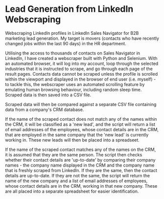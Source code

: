 # Lead Generation from LinkedIn Webscraping

Webscraping LinkedIn profiles in LinkedIn Sales Navigator for B2B marketing lead generation.
My target is movers (contacts who have recently changed jobs within the last 90 days) in the HR department.

Utilising the access to thousands of contacts on Sales Navigator in LinkedIn, I have created a webscraper built with Python and Selenium. 
With an automated browser, it will log into my account, loop through the selected industries that it is instructed to scrape, and go through each page of the result pages. Contacts data cannot be scraped unless the profile is scrolled within the viewport and displayed in the browser of end user (i.e. myself) - to tackle this, the webscraper uses an automated scrolling feature by emulating human browsing behaviour, including random sleep time. Scraped data is then saved into a CSV file.

Scraped data will then be compared against a separate CSV file containing data from a company's CRM database. 

If the name of the scraped contact does not match any of the names within the CRM, it will be classified as a 'new lead', and the script will return a list of email addresses of the employees, whose contact details are in the CRM, that are employed in the same company that the 'new lead' is currently working in. These new leads will then be placed into a spreadseet. 

If the name of the scraped contact matches any of the names on the CRM, it is assumed that they are the same person. The script then checks whether their contact details are 'up-to-date' by comparing their company names - the company name displayed in the CRM and the company name that is freshly scraped from LinkedIn. If they are the same, then the contact details are up-to-date. If they are not the same, the script will return the name of the new company and a list of email addresses of employees, whose contact details are in the CRM, working in that new company. These are all placed into a separate spreadsheet for easier identification.
